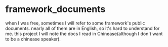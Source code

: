 # framework_documents
when I was free, sometimes I will refer to some framework's public documents. nearly all of them are in English, so it's hard to understand for me.
this project I will note the docs I read in Chinease(although I don't want to be a chinease speaker).
